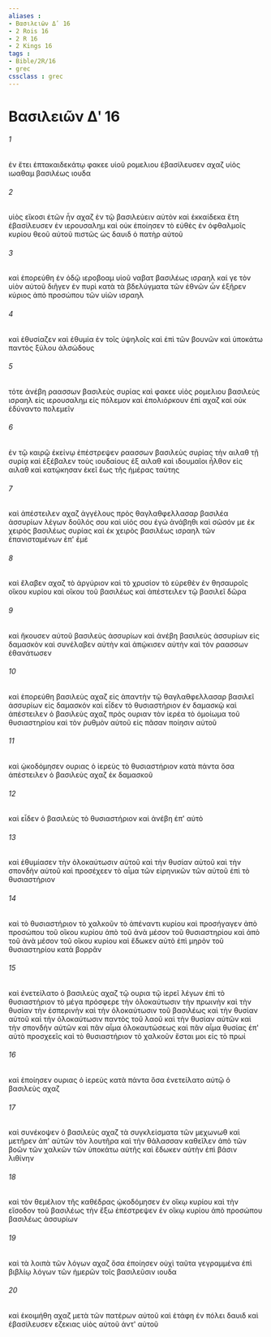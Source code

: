```yaml
---
aliases : 
- Βασιλειῶν Δʹ 16
- 2 Rois 16
- 2 R 16
- 2 Kings 16
tags : 
- Bible/2R/16
- grec
cssclass : grec
---
```


# Βασιλειῶν Δʹ 16

###### 1
ἐν ἔτει ἑπτακαιδεκάτῳ φακεε υἱοῦ ρομελιου ἐβασίλευσεν αχαζ υἱὸς ιωαθαμ βασιλέως ιουδα
###### 2
υἱὸς εἴκοσι ἐτῶν ἦν αχαζ ἐν τῷ βασιλεύειν αὐτὸν καὶ ἑκκαίδεκα ἔτη ἐβασίλευσεν ἐν ιερουσαλημ καὶ οὐκ ἐποίησεν τὸ εὐθὲς ἐν ὀφθαλμοῖς κυρίου θεοῦ αὐτοῦ πιστῶς ὡς δαυιδ ὁ πατὴρ αὐτοῦ
###### 3
καὶ ἐπορεύθη ἐν ὁδῷ ιεροβοαμ υἱοῦ ναβατ βασιλέως ισραηλ καί γε τὸν υἱὸν αὐτοῦ διῆγεν ἐν πυρὶ κατὰ τὰ βδελύγματα τῶν ἐθνῶν ὧν ἐξῆρεν κύριος ἀπὸ προσώπου τῶν υἱῶν ισραηλ
###### 4
καὶ ἐθυσίαζεν καὶ ἐθυμία ἐν τοῖς ὑψηλοῖς καὶ ἐπὶ τῶν βουνῶν καὶ ὑποκάτω παντὸς ξύλου ἀλσώδους
###### 5
τότε ἀνέβη ραασσων βασιλεὺς συρίας καὶ φακεε υἱὸς ρομελιου βασιλεὺς ισραηλ εἰς ιερουσαλημ εἰς πόλεμον καὶ ἐπολιόρκουν ἐπὶ αχαζ καὶ οὐκ ἐδύναντο πολεμεῖν
###### 6
ἐν τῷ καιρῷ ἐκείνῳ ἐπέστρεψεν ραασσων βασιλεὺς συρίας τὴν αιλαθ τῇ συρίᾳ καὶ ἐξέβαλεν τοὺς ιουδαίους ἐξ αιλαθ καὶ ιδουμαῖοι ἦλθον εἰς αιλαθ καὶ κατῴκησαν ἐκεῖ ἕως τῆς ἡμέρας ταύτης
###### 7
καὶ ἀπέστειλεν αχαζ ἀγγέλους πρὸς θαγλαθφελλασαρ βασιλέα ἀσσυρίων λέγων δοῦλός σου καὶ υἱός σου ἐγώ ἀνάβηθι καὶ σῶσόν με ἐκ χειρὸς βασιλέως συρίας καὶ ἐκ χειρὸς βασιλέως ισραηλ τῶν ἐπανισταμένων ἐπ' ἐμέ
###### 8
καὶ ἔλαβεν αχαζ τὸ ἀργύριον καὶ τὸ χρυσίον τὸ εὑρεθὲν ἐν θησαυροῖς οἴκου κυρίου καὶ οἴκου τοῦ βασιλέως καὶ ἀπέστειλεν τῷ βασιλεῖ δῶρα
###### 9
καὶ ἤκουσεν αὐτοῦ βασιλεὺς ἀσσυρίων καὶ ἀνέβη βασιλεὺς ἀσσυρίων εἰς δαμασκὸν καὶ συνέλαβεν αὐτὴν καὶ ἀπῴκισεν αὐτὴν καὶ τὸν ραασσων ἐθανάτωσεν
###### 10
καὶ ἐπορεύθη βασιλεὺς αχαζ εἰς ἀπαντὴν τῷ θαγλαθφελλασαρ βασιλεῖ ἀσσυρίων εἰς δαμασκόν καὶ εἶδεν τὸ θυσιαστήριον ἐν δαμασκῷ καὶ ἀπέστειλεν ὁ βασιλεὺς αχαζ πρὸς ουριαν τὸν ἱερέα τὸ ὁμοίωμα τοῦ θυσιαστηρίου καὶ τὸν ῥυθμὸν αὐτοῦ εἰς πᾶσαν ποίησιν αὐτοῦ
###### 11
καὶ ᾠκοδόμησεν ουριας ὁ ἱερεὺς τὸ θυσιαστήριον κατὰ πάντα ὅσα ἀπέστειλεν ὁ βασιλεὺς αχαζ ἐκ δαμασκοῦ
###### 12
καὶ εἶδεν ὁ βασιλεὺς τὸ θυσιαστήριον καὶ ἀνέβη ἐπ' αὐτὸ
###### 13
καὶ ἐθυμίασεν τὴν ὁλοκαύτωσιν αὐτοῦ καὶ τὴν θυσίαν αὐτοῦ καὶ τὴν σπονδὴν αὐτοῦ καὶ προσέχεεν τὸ αἷμα τῶν εἰρηνικῶν τῶν αὐτοῦ ἐπὶ τὸ θυσιαστήριον
###### 14
καὶ τὸ θυσιαστήριον τὸ χαλκοῦν τὸ ἀπέναντι κυρίου καὶ προσήγαγεν ἀπὸ προσώπου τοῦ οἴκου κυρίου ἀπὸ τοῦ ἀνὰ μέσον τοῦ θυσιαστηρίου καὶ ἀπὸ τοῦ ἀνὰ μέσον τοῦ οἴκου κυρίου καὶ ἔδωκεν αὐτὸ ἐπὶ μηρὸν τοῦ θυσιαστηρίου κατὰ βορρᾶν
###### 15
καὶ ἐνετείλατο ὁ βασιλεὺς αχαζ τῷ ουρια τῷ ἱερεῖ λέγων ἐπὶ τὸ θυσιαστήριον τὸ μέγα πρόσφερε τὴν ὁλοκαύτωσιν τὴν πρωινὴν καὶ τὴν θυσίαν τὴν ἑσπερινὴν καὶ τὴν ὁλοκαύτωσιν τοῦ βασιλέως καὶ τὴν θυσίαν αὐτοῦ καὶ τὴν ὁλοκαύτωσιν παντὸς τοῦ λαοῦ καὶ τὴν θυσίαν αὐτῶν καὶ τὴν σπονδὴν αὐτῶν καὶ πᾶν αἷμα ὁλοκαυτώσεως καὶ πᾶν αἷμα θυσίας ἐπ' αὐτὸ προσχεεῖς καὶ τὸ θυσιαστήριον τὸ χαλκοῦν ἔσται μοι εἰς τὸ πρωί
###### 16
καὶ ἐποίησεν ουριας ὁ ἱερεὺς κατὰ πάντα ὅσα ἐνετείλατο αὐτῷ ὁ βασιλεὺς αχαζ
###### 17
καὶ συνέκοψεν ὁ βασιλεὺς αχαζ τὰ συγκλείσματα τῶν μεχωνωθ καὶ μετῆρεν ἀπ' αὐτῶν τὸν λουτῆρα καὶ τὴν θάλασσαν καθεῖλεν ἀπὸ τῶν βοῶν τῶν χαλκῶν τῶν ὑποκάτω αὐτῆς καὶ ἔδωκεν αὐτὴν ἐπὶ βάσιν λιθίνην
###### 18
καὶ τὸν θεμέλιον τῆς καθέδρας ᾠκοδόμησεν ἐν οἴκῳ κυρίου καὶ τὴν εἴσοδον τοῦ βασιλέως τὴν ἔξω ἐπέστρεψεν ἐν οἴκῳ κυρίου ἀπὸ προσώπου βασιλέως ἀσσυρίων
###### 19
καὶ τὰ λοιπὰ τῶν λόγων αχαζ ὅσα ἐποίησεν οὐχὶ ταῦτα γεγραμμένα ἐπὶ βιβλίῳ λόγων τῶν ἡμερῶν τοῖς βασιλεῦσιν ιουδα
###### 20
καὶ ἐκοιμήθη αχαζ μετὰ τῶν πατέρων αὐτοῦ καὶ ἐτάφη ἐν πόλει δαυιδ καὶ ἐβασίλευσεν εζεκιας υἱὸς αὐτοῦ ἀντ' αὐτοῦ
